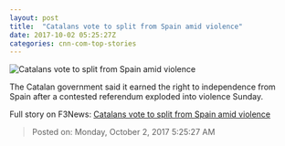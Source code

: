 ```yaml
---
layout: post
title:  "Catalans vote to split from Spain amid violence"
date: 2017-10-02 05:25:27Z
categories: cnn-com-top-stories
---
```


![Catalans vote to split from Spain amid violence](http://i2.cdn.cnn.com/cnnnext/dam/assets/171001183613-21-catalonia-referendum-1001-super-tease.jpg)

The Catalan government said it earned the right to independence from Spain after a contested referendum exploded into violence Sunday.


Full story on F3News: [Catalans vote to split from Spain amid violence](http://www.f3nws.com/n/VsseCJ)

> Posted on: Monday, October 2, 2017 5:25:27 AM
